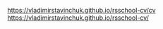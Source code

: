 https://vladimirstavinchuk.github.io/rsschool-cv/cv
https://vladimirstavinchuk.github.io/rsschool-cv/
